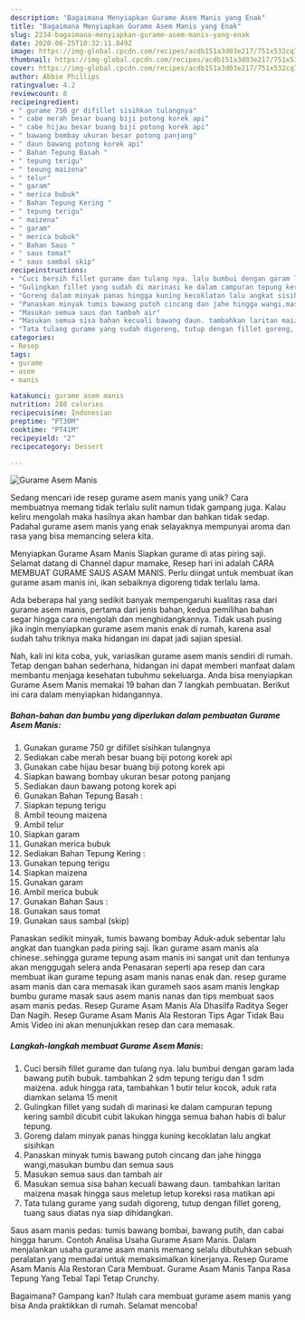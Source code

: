 ```yaml
---
description: "Bagaimana Menyiapkan Gurame Asem Manis yang Enak"
title: "Bagaimana Menyiapkan Gurame Asem Manis yang Enak"
slug: 2234-bagaimana-menyiapkan-gurame-asem-manis-yang-enak
date: 2020-06-25T10:32:11.849Z
image: https://img-global.cpcdn.com/recipes/acdb151a3d03e217/751x532cq70/gurame-asem-manis-foto-resep-utama.jpg
thumbnail: https://img-global.cpcdn.com/recipes/acdb151a3d03e217/751x532cq70/gurame-asem-manis-foto-resep-utama.jpg
cover: https://img-global.cpcdn.com/recipes/acdb151a3d03e217/751x532cq70/gurame-asem-manis-foto-resep-utama.jpg
author: Abbie Phillips
ratingvalue: 4.2
reviewcount: 8
recipeingredient:
- " gurame 750 gr difillet sisihkan tulangnya"
- " cabe merah besar buang biji potong korek api"
- " cabe hijau besar buang biji potong korek api"
- " bawang bombay ukuran besar potong panjang"
- " daun bawang potong korek api"
- " Bahan Tepung Basah "
- " tepung terigu"
- " teoung maizena"
- " telur"
- " garam"
- " merica bubuk"
- " Bahan Tepung Kering "
- " tepung terigu"
- " maizena"
- " garam"
- " merica bubuk"
- " Bahan Saus "
- " saus tomat"
- " saus sambal skip"
recipeinstructions:
- "Cuci bersih fillet gurame dan tulang nya. lalu bumbui dengan garam lada bawang putih bubuk. tambahkan 2 sdm tepung terigu dan 1 sdm maizena. aduk hingga rata, tambahkan 1 butir telur kocok, aduk rata diamkan selama 15 menit"
- "Gulingkan fillet yang sudah di marinasi ke dalam campuran tepung kering sambil dicubit cubit lakukan hingga semua bahan habis di balur tepung."
- "Goreng dalam minyak panas hingga kuning kecoklatan lalu angkat sisihkan"
- "Panaskan minyak tumis bawang putoh cincang dan jahe hingga wangi,masukan bumbu dan semua saus"
- "Masukan semua saus dan tambah air"
- "Masukan semua sisa bahan kecuali bawang daun. tambahkan laritan maizena masak hingga saus meletup letup koreksi rasa matikan api"
- "Tata tulang gurame yang sudah digoreng, tutup dengan fillet goreng, tuang saus diatas nya siap dihidangkan."
categories:
- Resep
tags:
- gurame
- asem
- manis

katakunci: gurame asem manis 
nutrition: 288 calories
recipecuisine: Indonesian
preptime: "PT30M"
cooktime: "PT41M"
recipeyield: "2"
recipecategory: Dessert

---
```



![Gurame Asem Manis](https://img-global.cpcdn.com/recipes/acdb151a3d03e217/751x532cq70/gurame-asem-manis-foto-resep-utama.jpg)

Sedang mencari ide resep gurame asem manis yang unik? Cara membuatnya memang tidak terlalu sulit namun tidak gampang juga. Kalau keliru mengolah maka hasilnya akan hambar dan bahkan tidak sedap. Padahal gurame asem manis yang enak selayaknya mempunyai aroma dan rasa yang bisa memancing selera kita.

Menyiapkan Gurame Asam Manis Siapkan gurame di atas piring saji. Selamat datang di Channel dapur mamake, Resep hari ini adalah CARA MEMBUAT GURAME SAUS ASAM MANIS. Perlu diingat untuk membuat ikan gurame asam manis ini, ikan sebaiknya digoreng tidak terlalu lama.

Ada beberapa hal yang sedikit banyak mempengaruhi kualitas rasa dari gurame asem manis, pertama dari jenis bahan, kedua pemilihan bahan segar hingga cara mengolah dan menghidangkannya. Tidak usah pusing jika ingin menyiapkan gurame asem manis enak di rumah, karena asal sudah tahu triknya maka hidangan ini dapat jadi sajian spesial.


Nah, kali ini kita coba, yuk, variasikan gurame asem manis sendiri di rumah. Tetap dengan bahan sederhana, hidangan ini dapat memberi manfaat dalam membantu menjaga kesehatan tubuhmu sekeluarga. Anda bisa menyiapkan Gurame Asem Manis memakai 19 bahan dan 7 langkah pembuatan. Berikut ini cara dalam menyiapkan hidangannya.

<!--inarticleads1-->

##### Bahan-bahan dan bumbu yang diperlukan dalam pembuatan Gurame Asem Manis:

1. Gunakan  gurame 750 gr difillet sisihkan tulangnya
1. Sediakan  cabe merah besar buang biji potong korek api
1. Gunakan  cabe hijau besar buang biji potong korek api
1. Siapkan  bawang bombay ukuran besar potong panjang
1. Sediakan  daun bawang potong korek api
1. Gunakan  Bahan Tepung Basah :
1. Siapkan  tepung terigu
1. Ambil  teoung maizena
1. Ambil  telur
1. Siapkan  garam
1. Gunakan  merica bubuk
1. Sediakan  Bahan Tepung Kering :
1. Gunakan  tepung terigu
1. Siapkan  maizena
1. Gunakan  garam
1. Ambil  merica bubuk
1. Gunakan  Bahan Saus :
1. Gunakan  saus tomat
1. Gunakan  saus sambal (skip)


Panaskan sedikit minyak, tumis bawang bombay Aduk-aduk sebentar lalu angkat dan tuangkan pada piring saji. Ikan gurame asam manis ala chinese..sehingga gurame tepung asam manis ini sangat unit dan tentunya akan menggugah selera anda Penasaran seperti apa resep dan cara membuat ikan gurame tepung asam manis nanas enak dan. resep gurame asam manis dan cara memasak ikan gurameh saos asam manis lengkap bumbu gurame masak saus asem manis nanas dan tips membuat saos asam manis pedas. Resep Gurame Asam Manis Ala Dhasilfa Raditya Seger Dan Nagih. Resep Gurame Asam Manis Ala Restoran Tips Agar Tidak Bau Amis Video ini akan menunjukkan resep dan cara memasak. 

<!--inarticleads2-->

##### Langkah-langkah membuat Gurame Asem Manis:

1. Cuci bersih fillet gurame dan tulang nya. lalu bumbui dengan garam lada bawang putih bubuk. tambahkan 2 sdm tepung terigu dan 1 sdm maizena. aduk hingga rata, tambahkan 1 butir telur kocok, aduk rata diamkan selama 15 menit
1. Gulingkan fillet yang sudah di marinasi ke dalam campuran tepung kering sambil dicubit cubit lakukan hingga semua bahan habis di balur tepung.
1. Goreng dalam minyak panas hingga kuning kecoklatan lalu angkat sisihkan
1. Panaskan minyak tumis bawang putoh cincang dan jahe hingga wangi,masukan bumbu dan semua saus
1. Masukan semua saus dan tambah air
1. Masukan semua sisa bahan kecuali bawang daun. tambahkan laritan maizena masak hingga saus meletup letup koreksi rasa matikan api
1. Tata tulang gurame yang sudah digoreng, tutup dengan fillet goreng, tuang saus diatas nya siap dihidangkan.


Saus asam manis pedas: tumis bawang bombai, bawang putih, dan cabai hingga harum. Contoh Analisa Usaha Gurame Asam Manis. Dalam menjalankan usaha gurame asam manis memang selalu dibutuhkan sebuah peralatan yang memadai untuk memaksimalkan kinerjanya. Resep Gurame Asam Manis Ala Restoran Cara Membuat. Gurame Asam Manis Tanpa Rasa Tepung Yang Tebal Tapi Tetap Crunchy. 

Bagaimana? Gampang kan? Itulah cara membuat gurame asem manis yang bisa Anda praktikkan di rumah. Selamat mencoba!
